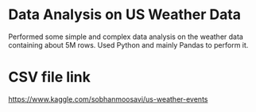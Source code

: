 # Data Analysis on US Weather Data
 Performed some simple and complex data analysis on the weather data containing about 5M rows. Used Python and mainly Pandas to perform it.

# CSV file link
https://www.kaggle.com/sobhanmoosavi/us-weather-events